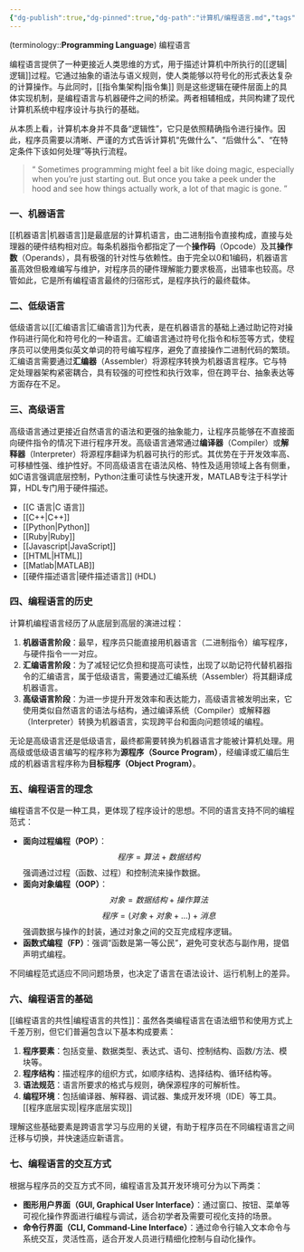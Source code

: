 ```yaml
---
{"dg-publish":true,"dg-pinned":true,"dg-path":"计算机/编程语言.md","tags":["Programming","ComputerScience"],"permalink":"/计算机/编程语言/","pinned":true,"dgPassFrontmatter":true,"noteIcon":"","created":"2024-05-21T15:20:28.000+08:00","updated":"2025-09-16T17:08:02.000+08:00"}
---
```



(terminology::**Programming Language**) 编程语言

编程语言提供了一种更接近人类思维的方式，用于描述计算机中所执行的[[逻辑\|逻辑]]过程。它通过抽象的语法与语义规则，使人类能够以符号化的形式表达复杂的计算操作。与此同时，[[指令集架构\|指令集]] 则是这些逻辑在硬件层面上的具体实现机制，是编程语言与机器硬件之间的桥梁。两者相辅相成，共同构建了现代计算机系统中程序设计与执行的基础。

从本质上看，计算机本身并不具备“逻辑性”，它只是依照精确指令进行操作。因此，程序员需要以清晰、严谨的方式告诉计算机“先做什么”、“后做什么”、“在特定条件下该如何处理”等执行流程。

> “ Sometimes programming might feel a bit like doing magic, especially when you’re just starting out. But once you take a peek under the hood and see how things actually work, a lot of that magic is gone.  ”

### 一、机器语言

[[机器语言\|机器语言]]是最底层的计算机语言，由二进制指令直接构成，直接与处理器的硬件结构相对应。每条机器指令都指定了一个**操作码**（Opcode）及其**操作数**（Operands），具有极强的针对性与依赖性。由于完全以0和1编码，机器语言虽高效但极难编写与维护，对程序员的硬件理解能力要求极高，出错率也较高。尽管如此，它是所有编程语言最终的归宿形式，是程序执行的最终载体。

### 二、低级语言

低级语言以[[汇编语言\|汇编语言]]为代表，是在机器语言的基础上通过助记符对操作码进行简化和符号化的一种语言。汇编语言通过符号化指令和标签等方式，使程序员可以使用类似英文单词的符号编写程序，避免了直接操作二进制代码的繁琐。汇编语言需要通过**汇编器**（Assembler）将源程序转换为机器语言程序。它与特定处理器架构紧密耦合，具有较强的可控性和执行效率，但在跨平台、抽象表达等方面存在不足。

### 三、高级语言

高级语言通过更接近自然语言的语法和更强的抽象能力，让程序员能够在不直接面向硬件指令的情况下进行程序开发。高级语言通常通过**编译器**（Compiler）或**解释器**（Interpreter）将源程序翻译为机器可执行的形式。其优势在于开发效率高、可移植性强、维护性好。不同高级语言在语法风格、特性及适用领域上各有侧重，如C语言强调底层控制，Python注重可读性与快速开发，MATLAB专注于科学计算，HDL专门用于硬件描述。

-   [[C 语言\|C 语言]]
-   [[C++\|C++]]
-   [[Python\|Python]]
-   [[Ruby\|Ruby]]
-   [[Javascript\|JavaScript]]
-   [[HTML\|HTML]]
-   [[Matlab\|MATLAB]]
-   [[硬件描述语言\|硬件描述语言]] (HDL)

### 四、编程语言的历史

计算机编程语言经历了从底层到高层的演进过程：

1.  **机器语言阶段**：最早，程序员只能直接用机器语言（二进制指令）编写程序，与硬件指令一一对应。
2.  **汇编语言阶段**：为了减轻记忆负担和提高可读性，出现了以助记符代替机器指令的汇编语言，属于低级语言，需要通过汇编系统（Assembler）将其翻译成机器语言。
3.  **高级语言阶段**：为进一步提升开发效率和表达能力，高级语言被发明出来，它使用类似自然语言的语法与结构，通过编译系统（Compiler）或解释器（Interpreter）转换为机器语言，实现跨平台和面向问题领域的编程。

无论是高级语言还是低级语言，最终都需要转换为机器语言才能被计算机处理。用高级或低级语言编写的程序称为**源程序（Source Program）**，经编译或汇编后生成的机器语言程序称为**目标程序（Object Program）**。

### 五、编程语言的理念

编程语言不仅是一种工具，更体现了程序设计的思想。不同的语言支持不同的编程范式：

-   **面向过程编程（POP）**：
    $$
程序 = 算法 + 数据结构
    $$
    强调通过过程（函数、过程）和控制流来操作数据。
-   **面向对象编程（OOP）**：
    $$
对象 = 数据结构 + 操作算法
    $$
    $$
程序 = (对象 + 对象 + \dots ) + 消息
    $$
    强调数据与操作的封装，通过对象之间的交互完成程序逻辑。
-   **函数式编程（FP）**：强调“函数是第一等公民”，避免可变状态与副作用，提倡声明式编程。

不同编程范式适应不同问题场景，也决定了语言在语法设计、运行机制上的差异。

### 六、编程语言的基础

[[编程语言的共性\|编程语言的共性]]：虽然各类编程语言在语法细节和使用方式上千差万别，但它们普遍包含以下基本构成要素：

1.  **程序要素**：包括变量、数据类型、表达式、语句、控制结构、函数/方法、模块等。
2.  **程序结构**：描述程序的组织方式，如顺序结构、选择结构、循环结构等。
3.  **语法规范**：语言所要求的格式与规则，确保源程序的可解析性。
4.  **编程环境**：包括编译器、解释器、调试器、集成开发环境（IDE）等工具。 [[程序底层实现\|程序底层实现]]

理解这些基础要素是跨语言学习与应用的关键，有助于程序员在不同编程语言之间迁移与切换，并快速适应新语言。

### 七、编程语言的交互方式

根据与程序员的交互方式不同，编程语言及其开发环境可分为以下两类：

-   **图形用户界面（GUI, Graphical User Interface）**：通过窗口、按钮、菜单等可视化操作界面进行编程与调试，适合初学者及需要可视化支持的场景。
-   **命令行界面（CLI, Command-Line Interface）**：通过命令行输入文本命令与系统交互，灵活性高，适合开发人员进行精细化控制与自动化操作。